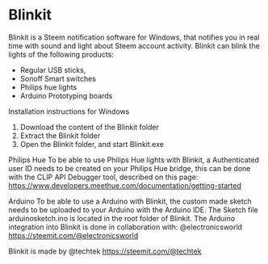 # Blinkit

Blinkit is a Steem notification software for Windows, that notifies you in real time with sound and light about Steem account activity.
Blinkit can blink the lights of the following products:

- Regular USB sticks,
- Sonoff Smart switches
- Philips hue lights 
- Arduino Prototyping boards

Installation instructions for Windows

1. Download the content of the Blinkit folder 
2. Extract the Blinkit folder
3. Open the Blinkit folder, and start Blinkit.exe




Philips Hue
To be able to use Philips Hue lights with Blinkit, a Authenticated user ID needs to be created on your Philips Hue bridge,
this can be done with the CLIP API Debugger tool, described on this page:
https://www.developers.meethue.com/documentation/getting-started

Arduino
To be able to use a Arduino with Blinkit, the custom made sketch needs to be uploaded to your Arduino with the Arduino IDE.
The Sketch file arduinosketch.ino is located in the root folder of Blinkit. 
The Arduino integration into Blinkit is done in collaboration with: @electronicsworld https://steemit.com/@electronicsworld 



Blinkit is made by @techtek
https://steemit.com/@techtek

